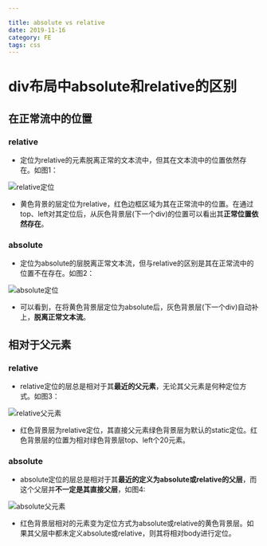 ```yaml
---

title: absolute vs relative
date: 2019-11-16
category: FE
tags: css 
---
```


# div布局中absolute和relative的区别
## 在正常流中的位置
### relative
 
- 定位为relative的元素脱离正常的文本流中，但其在文本流中的位置依然存在。如图1：

![relative定位](http://images.51cto.com/files/uploadimg/20100909/1528450.jpg)
<!--more-->

- 黄色背景的层定位为relative，红色边框区域为其在正常流中的位置。在通过top、left对其定位后，从灰色背景层(下一个div)的位置可以看出其**正常位置依然存在**。

### absolute

- 定位为absolute的层脱离正常文本流，但与relative的区别是其在正常流中的位置不在存在。如图2：

![absolute定位](http://images.51cto.com/files/uploadimg/20100909/1528451.jpg)

- 可以看到，在将黄色背景层定位为absolute后，灰色背景层(下一个div)自动补上，**脱离正常文本流**。

## 相对于父元素
### relative
	
- relative定位的层总是相对于其**最近的父元素**，无论其父元素是何种定位方式。如图3：
  
![relative父元素](http://images.51cto.com/files/uploadimg/20100909/1528452.jpg)
  
- 红色背景层为relative定位，其直接父元素绿色背景层为默认的static定位。红色背景层的位置为相对绿色背景层top、left个20元素。
  
### absolute
		
- absolute定位的层总是相对于其**最近的定义为absolute或relative的父层**，而这个父层并**不一定是其直接父层**，如图4:

![absolute父元素](http://images.51cto.com/files/uploadimg/20100909/1528453.jpg)
	
- 红色背景层相对的元素变为定位方式为absolute或relative的黄色背景层。如果其父层中都未定义absolute或relative，则其将相对body进行定位。